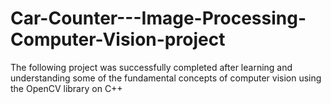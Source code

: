 # Car-Counter---Image-Processing-Computer-Vision-project
The following project was successfully completed after learning and understanding some of the fundamental concepts of computer vision using the OpenCV library on C++
